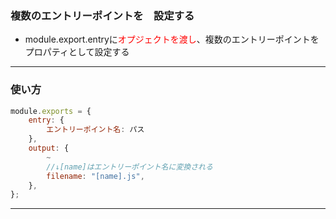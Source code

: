 ### 複数のエントリーポイントを　設定する

- module.export.entryに<font color="red">オプジェクトを渡し</font>、複数のエントリーポイントをプロパティとして設定する

---

### 使い方

```js
module.exports = {
    entry: {
        エントリーポイント名: パス
    },
    output: {
        ~
        //↓[name]はエントリーポイント名に変換される
        filename: "[name].js",
    },
};
```

---

### 